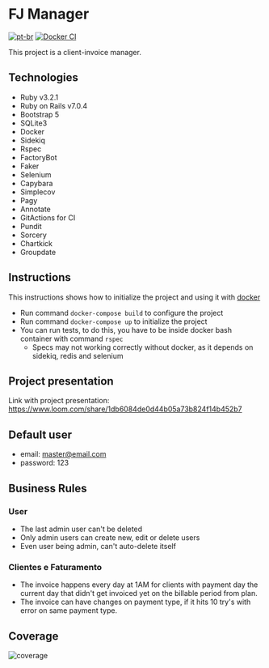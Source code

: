 
# FJ Manager
[![pt-br](https://img.shields.io/badge/lang-pt--br-green.svg)](https://github.com/felipeejunges/fj-manager/blob/main/README.pt-br.md)
[![Docker CI](https://github.com/felipeejunges/fj-manager/actions/workflows/dockerci.yml/badge.svg?branch=main)](https://github.com/felipeejunges/fj-manager/actions/workflows/dockerci.yml?query=branch%3Amain)

This project is a client-invoice manager.

## Technologies

- Ruby v3.2.1
- Ruby on Rails v7.0.4
- Bootstrap 5
- SQLite3
- Docker
- Sidekiq
- Rspec
- FactoryBot
- Faker
- Selenium
- Capybara
- Simplecov
- Pagy
- Annotate
- GitActions for CI
- Pundit
- Sorcery
- Chartkick
- Groupdate

## Instructions

This instructions shows how to initialize the project and using it with [docker](https://docs.docker.com/engine/install/ubuntu/)

- Run command `docker-compose build` to configure the project
- Run command `docker-compose up` to initialize the project
- You can run tests, to do this, you have to be inside docker bash container with command `rspec`
    - Specs may not working correctly without docker, as it depends on sidekiq, redis and selenium

## Project presentation
Link with project presentation: https://www.loom.com/share/1db6084de0d44b05a73b824f14b452b7

## Default user
- email: master@email.com
- password: 123

## Business Rules

### User
- The last admin user can't be deleted
- Only admin users can create new, edit or delete users
- Even user being admin, can't auto-delete itself

### Clientes e Faturamento
- The invoice happens every day at 1AM for clients with payment day the current day that didn't get invoiced yet on the billable period from plan.
- The invoice can have changes on payment type, if it hits 10 try's with error on same payment type.

## Coverage

![coverage](https://github.com/felipeejunges/fj-manager/assets/20795458/b551d2fa-ebbc-4731-ad01-fcb2bfe8288d)
